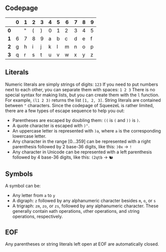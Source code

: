 
## Codepage
|     |0|1|2|3|4|5|6|7|8|9|
|-----|-|-|-|-|-|-|-|-|-|-|
|**0**| |"|(|)|0|1|2|3|4|5|
|**1**|6|7|8|9|a|b|c|d|e|f|
|**2**|g|h|i|j|k|l|m|n|o|p|
|**3**|q|r|s|t|u|v|w|x|y|z|
## Literals
Numeric literals are simply strings of digits: `123`
If you need to put numbers next to each other, you can separate them with spaces: `1 2 3`
There is no special syntax for making lists, but you can create them with the `l` function. For example, `(l1 2 3)` returns the list `[1, 2, 3]`. 
String literals are contained between `"` characters. Since the codepage of SqueezeL is rather limited, there are a few types of escape sequence to help you out:
- Parentheses are escaped by doubling them: `((` is `(` and `))` is `)`.
- A quote character is escaped with `)"`.
- An uppercase letter is represented with `)a`, where `a` is the corresponding lowercase letter.
- Any character in the range [0...359] can be represented with a right parenthesis followed by 2 base-36 digits, like this: `)0x` -> `!`
- Any character in Unicode can be represented with a left parenthesis followed by 4 base-36 digits, like this: `(2qtb` -> `🐿`
## Symbols
A symbol can be:
- Any letter from `a` to `y`
- A digraph: `z` followed by any alphanumeric character besides `m`, `o`, or `s`
- A trigraph: `zm`, `zo`, or `zs`, followed by any alphanumeric character. These generally contain `m`ath operations, `o`ther operations, and `s`tring operations, respectively.
## EOF
Any parentheses or string literals left open at EOF are automatically closed.